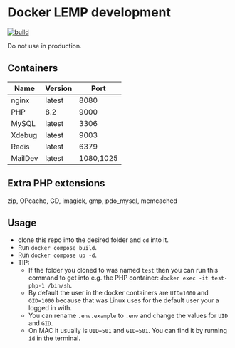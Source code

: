 # Docker LEMP development

[![build](https://github.com/FlexBoom/docker-lemp-dev/actions/workflows/build.yml/badge.svg)](https://github.com/FlexBoom/docker-lemp-dev/actions/workflows/build.yml)

Do not use in production.

## Containers

Name    | Version | Port
--------|---------|----------
nginx   | latest  | 8080
PHP     | 8.2     | 9000
MySQL   | latest  | 3306
Xdebug  | latest  | 9003
Redis   | latest  | 6379
MailDev | latest  | 1080,1025

## Extra PHP extensions

zip, OPcache, GD, imagick, gmp, pdo_mysql, memcached

## Usage

- clone this repo into the desired folder and `cd` into it.
- Run `docker compose build`.
- Run `docker compose up -d`.
- TIP:
  - If the folder you cloned to was named `test` then you can run this command to get into e.g. the PHP container: `docker exec -it test-php-1 /bin/sh`.
  - By default the user in the docker containers are `UID=1000` and `GID=1000` because that was Linux uses for the default user your a logged in with.
  - You can rename `.env.example` to `.env` and change the values for `UID` and `GID`.
  - On MAC it usually is `UID=501` and `GID=501`. You can find it by running `id` in the terminal.
